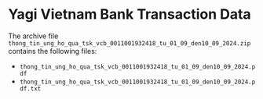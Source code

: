 # Yagi Vietnam Bank Transaction Data

The archive file `thong_tin_ung_ho_qua_tsk_vcb_0011001932418_tu_01_09_den10_09_2024.zip` contains the following files:

- `thong_tin_ung_ho_qua_tsk_vcb_0011001932418_tu_01_09_den10_09_2024.pdf`
- `thong_tin_ung_ho_qua_tsk_vcb_0011001932418_tu_01_09_den10_09_2024.pdf.txt`
